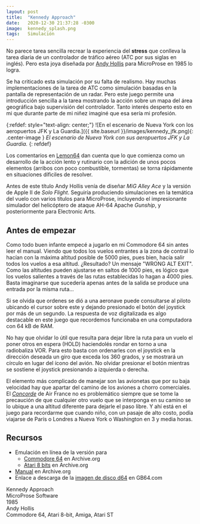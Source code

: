 ```yaml
---
layout: post
title:  "Kennedy Approach"
date:   2020-12-30 21:37:28 -0300
image:  kennedy_splash.png
tags:   Simulación
---
```

No parece tarea sencilla recrear la experiencia del **stress** que conlleva la tarea diaria de un controlador de tráfico aéreo (ATC por sus siglas en inglés).
Pero esta joya diseñada por [Andy Hollis][Andy Hollis] para MicroProse en 1985 lo logra.

Se ha criticado esta simulación por su falta de realismo.
Hay muchas implementaciones de la tarea de ATC como simulación basadas en la pantalla de representación de un radar.
Pero este juego permite una introducción sencilla a la tarea mostrando la acción sobre un mapa del área geográfica bajo supervisión del controlador.
Tanto interés desperto esto en mi que durante parte de mi niñez imaginé que esa sería mi profesión.

{:refdef: style="text-align: center;"}
![En el escenario de Nueva York con los aeropuertos JFK y La Guardia.]({{ site.baseurl }}/images/kennedy_jfk.png){: .center-image }
*El escenario de Nueva York con sus aeropuertos JFK y La Guardia.*
{: refdef}

Los comentarios en [Lemon64][Lemon64] dan cuenta que lo que comienza como un desarrollo de la acción lento y rutinario con la adición de unos pocos elementos (arribos con poco combustible, tormentas) se torna rápidamente en situaciones díficiles de resolver.

Antes de este título Andy Hollis venía de diseñar _MiG Alley Ace_ y la versión de Apple II de _Solo Flight_.
Seguiría produciendo simulaciones en la temática del vuelo con varios títulos para MicroProse, incluyendo el impresionante simulador del helicóptero de ataque AH-64 Apache _Gunship_, y posteriormente para Electronic Arts.

## Antes de empezar
Como todo buen infante empecé a jugarlo en mi Commodore 64 sin antes leer el manual.
Viendo que todos los vuelos entrantes a la zona de contral lo hacían con la máxima altitud posible de 5000 pies, pues bien, hacía salir todos los vuelos a esa altitud.
¿Resultado? Un mensaje "WRONG ALT EXIT".
Como las altitudes pueden ajustarse en saltos de 1000 pies, es lógico que los vuelos salientes a través de las rutas establecidas lo hagan a 4000 pies.
Basta imaginarse que sucedería apenas antes de la salida se produce una entrada por la misma ruta...

Si se olvida que ordenes se dió a una aeronave puede consultarse al piloto ubicando el cursor sobre este y dejando presionado el botón del joystick por más de un segundo. 
La respuesta de voz digitalizada es algo destacable en este juego que recordemos funcionaba en una computadora con 64 kB de RAM.

No hay que olvidar lo útil que resulta para dejar libre la ruta para un vuelo el poner otros en espera (HOLD) haciendolés rondar en torno a una radiobaliza VOR.
Para esto basta con ordenarles con el joystick en la dirección deseada un giro que exceda los 360 grados, y se mostrará un círculo en lugar del ícono del avión.
No olvidar presionar el botón mientras se sostiene el joystick presionando a izquierda o derecha. 

El elemento más complicado de manejar son las avionetas que por su baja velocidad hay que apartar del camino de los aviones a chorro comerciales.
El [_Concorde_](https://es.wikipedia.org/wiki/Concorde) de Air France no es problemático siempre que se tome la precaución de que cualquier otro vuelo que se interponga en su camino se lo ubique a una altitud diferente para dejarle el paso libre.
Y ahí está en el juego para recordarme que cuando niño, con un pasaje de alto costo, podía viajarse de París o Londres a Nueva York o Washington en 3 y media horas.


## Recursos
* Emulación en línea de la versión para 
	* [Commodore 64](https://archive.org/details/Kennedy_Approach_1985_MicroProse) en Archive.org 
	* [Atari 8 bits](https://archive.org/details/a8b_Kennedy_Approach_1985_MicroProse_US) en Archive.org
* [Manual](https://archive.org/details/MicroproseKennedyApproach15June85/page/n5/mode/2up) en Archive.org  
* Enlace a descarga de la [imagen de disco d64][GB64 d64] en GB64.com

Kennedy Approach  
MicroProse Software  
1985  
Andy Hollis  
Commodore 64, Atari 8-bit, Amiga, Atari ST  


[Lemon64]: https://www.lemon64.com/
[Andy Hollis]: https://en.wikipedia.org/wiki/Andy_Hollis
[GB64 d64]: https://www.ped30.com/2017/12/12/apple-everyone-can-code-deja-vu/
